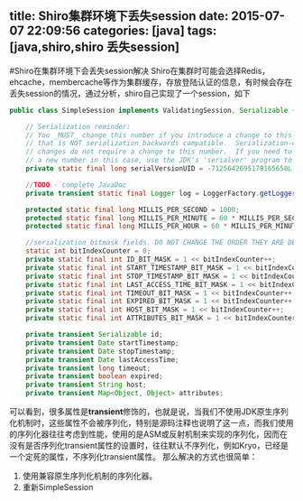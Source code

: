 title: Shiro集群环境下丢失session
date: 2015-07-07 22:09:56
categories: [java]
tags: [java,shiro,shiro 丢失session]
---

#Shiro在集群环境下会丢失session解决
Shiro在集群时可能会选择Redis，ehcache，membercache等作为集群缓存，存放登陆认证的信息，有时候会存在丢失session的情况，通过分析，shiro自己实现了一个session，如下
```java
public class SimpleSession implements ValidatingSession, Serializable {

    // Serialization reminder:
    // You _MUST_ change this number if you introduce a change to this class
    // that is NOT serialization backwards compatible.  Serialization-compatible
    // changes do not require a change to this number.  If you need to generate
    // a new number in this case, use the JDK's 'serialver' program to generate it.
    private static final long serialVersionUID = -7125642695178165650L;

    //TODO - complete JavaDoc
    private transient static final Logger log = LoggerFactory.getLogger(SimpleSession.class);

    protected static final long MILLIS_PER_SECOND = 1000;
    protected static final long MILLIS_PER_MINUTE = 60 * MILLIS_PER_SECOND;
    protected static final long MILLIS_PER_HOUR = 60 * MILLIS_PER_MINUTE;

    //serialization bitmask fields. DO NOT CHANGE THE ORDER THEY ARE DECLARED!
    static int bitIndexCounter = 0;
    private static final int ID_BIT_MASK = 1 << bitIndexCounter++;
    private static final int START_TIMESTAMP_BIT_MASK = 1 << bitIndexCounter++;
    private static final int STOP_TIMESTAMP_BIT_MASK = 1 << bitIndexCounter++;
    private static final int LAST_ACCESS_TIME_BIT_MASK = 1 << bitIndexCounter++;
    private static final int TIMEOUT_BIT_MASK = 1 << bitIndexCounter++;
    private static final int EXPIRED_BIT_MASK = 1 << bitIndexCounter++;
    private static final int HOST_BIT_MASK = 1 << bitIndexCounter++;
    private static final int ATTRIBUTES_BIT_MASK = 1 << bitIndexCounter++;

    private transient Serializable id;
    private transient Date startTimestamp;
    private transient Date stopTimestamp;
    private transient Date lastAccessTime;
    private transient long timeout;
    private transient boolean expired;
    private transient String host;
    private transient Map<Object, Object> attributes;
```

可以看到，很多属性是**transient**修饰的，也就是说，当我们不使用JDK原生序列化机制时，这些属性不会被序列化，特别是源码注释也说明了这一点，而我们使用的序列化器往往考虑到性能，使用的是ASM或反射机制来实现的序列化，因而在没有是否序列化transient属性的设置时，往往默认不序列化，例如Kryo，已经是一个定死的属性，不序列化transient属性。
那么解决的方式也很简单：
1. 使用兼容原生序列化机制的序列化器。
2. 重新SimpleSession